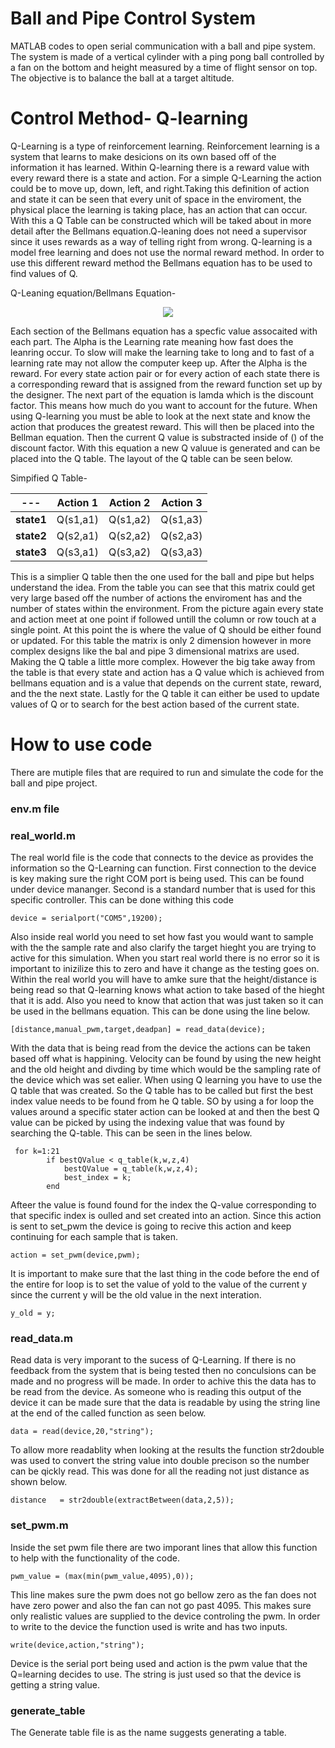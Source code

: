 # Ball and Pipe Control System
MATLAB codes to open serial communication with a ball and pipe system. The system is made of a vertical cylinder with a ping pong ball controlled by a fan on the bottom and height measured by a time of flight sensor on top. The objective is to balance the ball at a target altitude. 


# Control Method- Q-learning
Q-Learning is a type of reinforcement learning. Reinforcement learning is a system that learns to make desicions on its own based off of the information it has learned. Within Q-learning there is a reward value with every reward there is a state and action. For a simple Q-Learning the action could be to move up, down, left, and right.Taking this definition of action and state it can be seen that every unit of space in the enviroment, the physical place the learning is taking place, has an action that can occur. With this a Q Table can be constructed which will be taked about in more detail after the Bellmans equation.Q-leaning does not need a supervisor since it uses rewards as a way of telling right from wrong. Q-learning is a model free learning and does not use the normal reward method. In order to use this different reward method the Bellmans equation has to be used to find values of Q. 

Q-Leaning equation/Bellmans Equation-
<p align="center">
<img src="https://latex.codecogs.com/svg.image?NewQ(s,a)=&space;Q(s,a)&plus;\alpha&space;[R(s,a)&plus;\gamma&space;max{(NextQ)}(s,a)-Q(s,a)]">
</p>

Each section of the Bellmans equation has a specfic value assocaited with each part. The Alpha is the Learning rate meaning how fast does the leanring occur. To slow will make the learning take to long and to fast of a learning rate may not allow the computer keep up. After the Alpha is the reward. For every state action pair or for every action of each state there is a corresponding reward that is assigned from the reward function set up by the designer. The next part of the equation is lamda which is the discount factor. This means how much do you want to account for the future. When using Q-learning you must be able to look at the next state and know the action that produces the greatest reward. This will then be placed into the Bellman equation. Then the current Q value is substracted inside of  () of the discount factor.  With this equation a new Q valuue is generated and can be placed into the Q table. The layout of the Q table can be seen below. 

Simpified Q Table-


--- | Action 1 | Action 2| Action 3
--- | --- | --- | ---
**state1** | Q(s1,a1) | Q(s1,a2)|Q(s1,a3)
**state2**| Q(s2,a1)| Q(s2,a2)|Q(s2,a3)
**state3**| Q(s3,a1)| Q(s3,a2)|Q(s3,a3)


This is a simplier Q table then the one used for the ball and pipe but helps understand the idea. From the table you can see that this matrix could get very large based off the number of actions the enviroment has and the number of states within the environment. From the picture again every state and action meet at one point if followed untill the column or row touch at a single point. At this point the is where the value of Q should be either found or updated. For this table the matrix is only 2 dimension however in more complex designs like the bal and pipe 3 dimensional matrixs are used. Making the Q table a little more complex. However the big take away from the table is that every state and action has a Q value which is achieved from bellmans equation and is a value that depends on the current state, reward, and the the next state. Lastly for the Q table it can either be used to update values of Q or to search for the best action based of the current state. 

# How to use code
There are mutiple files that are required to run and simulate the code for the ball and pipe project. 
### env.m file

### real_world.m
The real world file is the code that connects to the device as provides the information so the Q-Learning can function. First connection to the device is key making sure the right COM port is being used. This can be found under device mananger. Second is a standard number that is used for this specific controller. This can be done withing this code
```
device = serialport("COM5",19200);
```
Also inside real world you need to set how fast you would want to sample with the the sample rate and also clarify the target hieght you are trying to active for this simulation. When you start real world there is no error so it is important to inizilize this to zero and have it change as the testing goes on. Within the real world you will have to amke sure that the height/distance is being read so that Q-learning knows what action to take based of the hieght that it is add. Also you need to know that action that was just taken so it can be used in the bellmans equation. This can be done using the line below.
```
[distance,manual_pwm,target,deadpan] = read_data(device);
```
With the data that is being read from the device the actions can be taken based off what is happining. Velocity can be found by using the new height and the old height and divding by time which would be the sampling rate of the device which was set ealier. When using Q learning you have to use the Q table that was created. So the Q table has to be called but first the best index value needs to be found from he Q table. SO by using a for loop the values around a specific stater action can be looked at and then the best Q value can be picked by using the indexing value that was found by searching the Q-table. This can be seen in the lines below. 
```
 for k=1:21
        if bestQValue < q_table(k,w,z,4)
            bestQValue = q_table(k,w,z,4);
            best_index = k;
        end
```
Afteer the value is found found for the index the Q-value corresponding to that specific index is oulled and set created into an action. Since this action is sent to set_pwm the device is going to recive this action and keep continuing for each sample that is taken. 
```
action = set_pwm(device,pwm);
```
It is important to make sure that the last thing in the code before the end of the entire for loop is to set the value of yold to the value of the current y since the current y will be the old value in the next interation. 
```
y_old = y;
```

### read_data.m
Read data is very imporant to the sucess of Q-Learning. If there is no feedback from the system that is being tested then no conculsions can be made and no progress will be made. In order to achive this the data has to be read from the device. As someone who is reading this output of the device it can be made sure that the data is readable by using the string line at the end of the called function as seen below. 
```
data = read(device,20,"string");
```
To allow more readablity when looking at the results the function str2double was used to convert the string value into double precison so the number can be qickly read. This was done for all the reading not just distance as shown below. 
```
distance   = str2double(extractBetween(data,2,5));
```
### set_pwm.m
Inside the set pwm file there are two imporant lines that allow this function to help with the functionality of the code. 
```
pwm_value = (max(min(pwm_value,4095),0));
```
This line makes sure the pwm does not go bellow zero as the fan does not have zero power and also the fan can not go past 4095. This makes sure only realistic values are supplied to the device controling the pwm. In order to write to the device the function used is write and has two inputs. 
```
write(device,action,"string");
```
Device is the serial port being used and action is the pwm value that the Q=learning decides to use. The string is just used so that the device is getting a string value. 
### generate_table 
The Generate table file is as the name suggests generating a table. 
